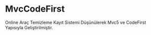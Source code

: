 # MvcCodeFirst
Online Araç Temizleme Kayıt Sistemi Düşünülerek Mvc5 ve CodeFirst Yapısıyla Geliştirilmiştir. 
